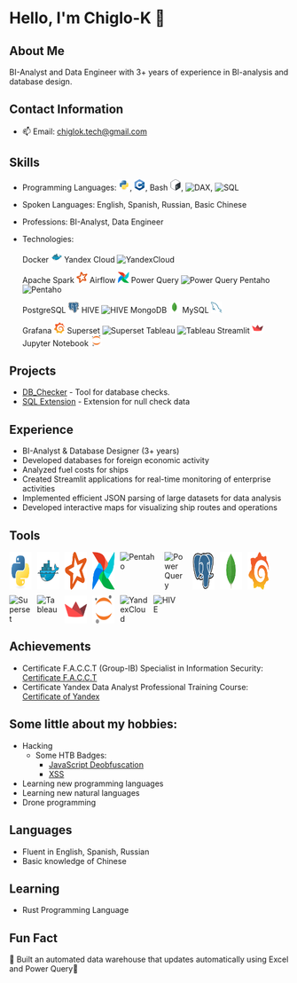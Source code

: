 # Hello, I'm Chiglo-K 👋

## About Me
BI-Analyst and Data Engineer with 3+ years of experience in BI-analysis and database design.

## Contact Information
- 📫 Email: chiglok.tech@gmail.com

## Skills
- Programming Languages:
<img src="https://raw.githubusercontent.com/devicons/devicon/master/icons/python/python-original.svg" alt="Python" width="20px">, <img src="https://raw.githubusercontent.com/devicons/devicon/master/icons/cplusplus/cplusplus-original.svg" alt="C++" width="20px">, Bash <img src="https://raw.githubusercontent.com/devicons/devicon/master/icons/bash/bash-original.svg" alt="Bash" width="20px">, <img src="https://logowik.com/content/uploads/images/dax7506.logowik.com.webp" alt="DAX" width="20px">, <img src="https://upload.wikimedia.org/wikipedia/commons/thumb/8/87/Sql_data_base_with_logo.png/800px-Sql_data_base_with_logo.png" alt="SQL" width="42px">
- Spoken Languages: English, Spanish, Russian, Basic Chinese
- Professions: BI-Analyst, Data Engineer
- Technologies:
  
    Docker <img src="https://raw.githubusercontent.com/devicons/devicon/master/icons/docker/docker-original.svg" alt="Docker" width="20px">
    Yandex Cloud <img src="https://habrastorage.org/getpro/habr/upload_files/0f4/a70/5a6/0f4a705a66cd08a9acc7f38b759716fc.png" alt="YandexCloud" width="40px">

    Apache Spark <img src="https://raw.githubusercontent.com/devicons/devicon/master/icons/apachespark/apachespark-original.svg" alt="ApacheSpark" width="20px">
    Airflow <img src="https://raw.githubusercontent.com/devicons/devicon/master/icons/apacheairflow/apacheairflow-original.svg" alt="Airflow" width="20px">
    Power Query <img src="https://upload.wikimedia.org/wikipedia/commons/thumb/c/cf/New_Power_BI_Logo.svg/600px-New_Power_BI_Logo.svg.png?20210102182532" alt="Power Query" width="20px">
    Pentaho <img src="https://cdn.freelogovectors.net/wp-content/uploads/2018/06/pentaho-logo.png" alt="Pentaho" width="60px">
    
    PostgreSQL <img src="https://raw.githubusercontent.com/devicons/devicon/master/icons/postgresql/postgresql-original.svg" alt="PostgreSQL" width="20px">
    HIVE <img src="https://upload.wikimedia.org/wikipedia/commons/b/bb/Apache_Hive_logo.svg" alt="HIVE" width="20px">
    MongoDB <img src="https://raw.githubusercontent.com/devicons/devicon/master/icons/mongodb/mongodb-original.svg" alt="MongoDB" width="20px">
    MySQL <img src="https://raw.githubusercontent.com/devicons/devicon/master/icons/mysql/mysql-original.svg" alt="MySQL" width="20px">
    
    Grafana <img src="https://raw.githubusercontent.com/devicons/devicon/master/icons/grafana/grafana-original.svg" alt="Grafana" width="20px">
    Superset <img src="https://encrypted-tbn0.gstatic.com/images?q=tbn:ANd9GcR3p-kGkr1Z77BI7eSTOMPwPA7WJuvxINEYUg&s" alt="Superset" width="20px">
    Tableau <img src="https://encrypted-tbn0.gstatic.com/images?q=tbn:ANd9GcQr9CDjV9OYKhZgwM7vMHOWxilbZgaP_QAocw&s" alt="Tableau" width="20px">
    Streamlit <img src="https://raw.githubusercontent.com/devicons/devicon/master/icons/streamlit/streamlit-original.svg" alt="Streamlit" width="20px">
    Jupyter Notebook <img src="https://raw.githubusercontent.com/devicons/devicon/master/icons/jupyter/jupyter-original.svg" alt="Jupyter" width="20px">
   

## Projects
- [DB_Checker](https://github.com/chiglo-k/DB_Checker/tree/main) - Tool for database checks.
- [SQL Extension](https://github.com/chiglo-k/SQL_Extension_Data_Check/tree/main) - Extension for null check data

## Experience
  - BI-Analyst & Database Designer (3+ years)
  - Developed databases for foreign economic activity
  - Analyzed fuel costs for ships
  - Created Streamlit applications for real-time monitoring of enterprise activities
  - Implemented efficient JSON parsing of large datasets for data analysis
  - Developed interactive maps for visualizing ship routes and operations

## Tools
<div style="display: flex; flex-wrap: wrap; gap: 10px;">
  <img src="https://raw.githubusercontent.com/devicons/devicon/master/icons/python/python-original.svg" alt="Python" width="40px">
  <img src="https://raw.githubusercontent.com/devicons/devicon/master/icons/docker/docker-original.svg" alt="Docker" width="40px">
  <img src="https://raw.githubusercontent.com/devicons/devicon/master/icons/apachespark/apachespark-original.svg" alt="ApacheSpark" width="40px">
  <img src="https://raw.githubusercontent.com/devicons/devicon/master/icons/apacheairflow/apacheairflow-original.svg" alt="Airflow" width="40px">
  <img src="https://cdn.freelogovectors.net/wp-content/uploads/2018/06/pentaho-logo.png" alt="Pentaho" width="70px">
  <img src="https://upload.wikimedia.org/wikipedia/commons/thumb/c/cf/New_Power_BI_Logo.svg/600px-New_Power_BI_Logo.svg.png?20210102182532" alt="Power Query" width="40px">
  <img src="https://raw.githubusercontent.com/devicons/devicon/master/icons/postgresql/postgresql-original.svg" alt="PostgreSQL" width="40px">
  <img src="https://raw.githubusercontent.com/devicons/devicon/master/icons/mongodb/mongodb-original.svg" alt="MongoDB" width="40px">
  <img src="https://raw.githubusercontent.com/devicons/devicon/master/icons/grafana/grafana-original.svg" alt="Grafana" width="40px">
  <img src="https://encrypted-tbn0.gstatic.com/images?q=tbn:ANd9GcR3p-kGkr1Z77BI7eSTOMPwPA7WJuvxINEYUg&s" alt="Superset" width="40px">
  <img src="https://encrypted-tbn0.gstatic.com/images?q=tbn:ANd9GcQr9CDjV9OYKhZgwM7vMHOWxilbZgaP_QAocw&s" alt="Tableau" width="40px">
  <img src="https://raw.githubusercontent.com/devicons/devicon/master/icons/streamlit/streamlit-original.svg" alt="Streamlit" width="40px">
  <img src="https://raw.githubusercontent.com/devicons/devicon/master/icons/jupyter/jupyter-original.svg" alt="Jupyter" width="40px">
  <img src="https://habrastorage.org/getpro/habr/upload_files/0f4/a70/5a6/0f4a705a66cd08a9acc7f38b759716fc.png" alt="YandexCloud" width="50px">
  <img src="https://upload.wikimedia.org/wikipedia/commons/b/bb/Apache_Hive_logo.svg" alt="HIVE" width="40px">
</div>

## Achievements

- Certificate F.A.C.C.T (Group-IB) Specialist in Information Security: [Certificate F.A.C.C.T](https://drive.google.com/file/d/15EZCnlwkLAUlF_qKmlPuE84emaivkpvA/view?usp=sharing)
- Certificate Yandex Data Analyst Professional Training Course: [Certificate of Yandex](https://drive.google.com/file/d/1I6UAwpF_ZA3gSFuUnytxE4QNhvxnXQyM/view?usp=sharing)


## Some little about my hobbies:
- Hacking
  - Some HTB Badges:
    - [JavaScript Deobfuscation](https://academy.hackthebox.com/achievement/badge/76fdbaa0-277c-11ee-acfc-bea50ffe6cb4)
    - [XSS](https://academy.hackthebox.com/achievement/badge/2f64fd1e-60ef-11ee-aac4-bea50ffe6cb4)
- Learning new programming languages
- Learning new natural languages
- Drone programming

## Languages
- Fluent in English, Spanish, Russian
- Basic knowledge of Chinese

## Learning
- Rust Programming Language

## Fun Fact
🎉 Built an automated data warehouse that updates automatically using Excel and Power Query💪
